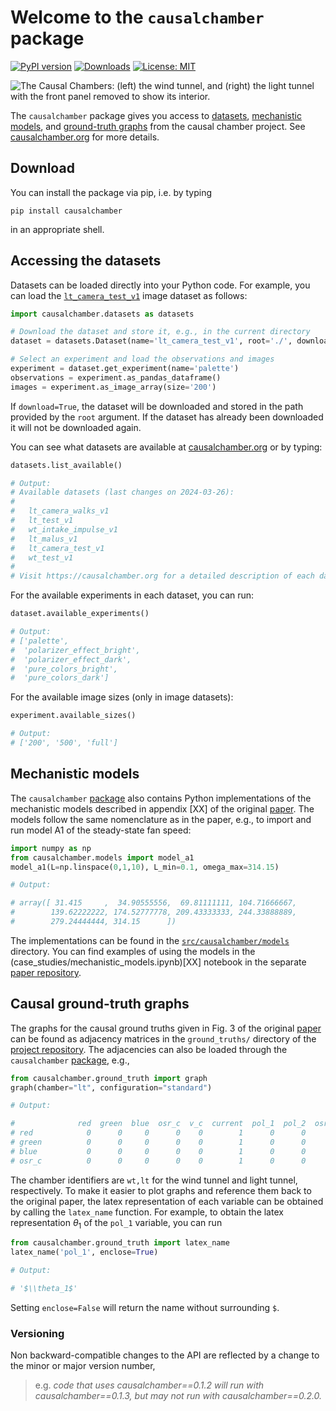 # Welcome to the `causalchamber` package

[![PyPI version](https://badge.fury.io/py/causalchamber.svg)](https://badge.fury.io/py/causalchamber)
[![Downloads](https://static.pepy.tech/badge/causalchamber)](https://pepy.tech/project/causalchamber)
[![License: MIT](https://img.shields.io/badge/License-MIT-yellow.svg)](https://opensource.org/licenses/MIT)

![The Causal Chambers: (left) the wind tunnel, and (right) the light tunnel with the front panel removed to show its interior.](https://causalchamber.s3.eu-central-1.amazonaws.com/downloadables/the_chambers.jpg)

The `causalchamber` package gives you access to [datasets](#accessing-the-datasets), [mechanistic models](#mechanistic-models), and [ground-truth graphs](#causal-ground-truth-graphs) from the causal chamber project. See [causalchamber.org](https://causalchamber.org) for more details.

## Download

You can install the package via pip, i.e. by typing

```
pip install causalchamber
```

in an appropriate shell.


## Accessing the datasets

Datasets can be loaded directly into your Python code. For example, you can load the [`lt_camera_test_v1`](https://github.com/juangamella/causal-chamber/tree/main/datasets/lt_camera_test_v1) image dataset as follows:

```python
import causalchamber.datasets as datasets

# Download the dataset and store it, e.g., in the current directory
dataset = datasets.Dataset(name='lt_camera_test_v1', root='./', download=True)

# Select an experiment and load the observations and images
experiment = dataset.get_experiment(name='palette')
observations = experiment.as_pandas_dataframe()
images = experiment.as_image_array(size='200')
```

If `download=True`, the dataset will be downloaded and stored in the path provided by the `root` argument. If the dataset has already been downloaded it will not be downloaded again.

You can see what datasets are available at [causalchamber.org](https://causalchamber.org) or by typing:

```Python
datasets.list_available()

# Output:
# Available datasets (last changes on 2024-03-26):
# 
#   lt_camera_walks_v1
#   lt_test_v1
#   wt_intake_impulse_v1
#   lt_malus_v1
#   lt_camera_test_v1
#   wt_test_v1
# 
# Visit https://causalchamber.org for a detailed description of each dataset.
```

For the available experiments in each dataset, you can run:
```python
dataset.available_experiments()

# Output:
# ['palette',
#  'polarizer_effect_bright',
#  'polarizer_effect_dark',
#  'pure_colors_bright',
#  'pure_colors_dark']
```

For the available image sizes (only in image datasets):
```python
experiment.available_sizes()

# Output:
# ['200', '500', 'full']
```

## Mechanistic models

The `causalchamber` [package](<https://placehold.co/600x400?text=Placeholder:\nPyPi link!>) also contains Python implementations of the mechanistic models described in appendix [XX] of the original [paper](<https://placehold.co/600x400?text=Placeholder:\nArxiv link!>). The models follow the same nomenclature as in the paper, e.g., to import and run model A1 of the steady-state fan speed:
```Python
import numpy as np
from causalchamber.models import model_a1
model_a1(L=np.linspace(0,1,10), L_min=0.1, omega_max=314.15)

# Output:

# array([ 31.415     ,  34.90555556,  69.81111111, 104.71666667,
#        139.62222222, 174.52777778, 209.43333333, 244.33888889,
#        279.24444444, 314.15      ])
```

The implementations can be found in the [`src/causalchamber/models`](src/causalchamber/models) directory. You can find examples of using the models in the (case_studies/mechanistic_models.ipynb)[XX] notebook in the separate [paper repository](https://github.com/juangamella/causal-chamber-paper).

## Causal ground-truth graphs

The graphs for the causal ground truths given in Fig. 3 of the original [paper](<https://placehold.co/600x400?text=Placeholder:\nArxiv link!>) can be found as adjacency matrices in  the `ground_truths/` directory of the [project repository](https://github.com/juangamella/causal-chamber). The adjacencies can also be loaded through the `causalchamber` [package](<https://placehold.co/600x400?text=Placeholder:\nPyPi link!>), e.g., 
```python
from causalchamber.ground_truth import graph
graph(chamber="lt", configuration="standard")

# Output:

#              red  green  blue  osr_c  v_c  current  pol_1  pol_2  osr_angle_1  \
# red            0      0     0      0    0        1      0      0            0   
# green          0      0     0      0    0        1      0      0            0   
# blue           0      0     0      0    0        1      0      0            0   
# osr_c          0      0     0      0    0        1      0      0            0   
```

The chamber identifiers are `wt,lt` for the wind tunnel and light tunnel, respectively. To make it easier to plot graphs and reference them back to the original paper, the latex representation of each variable can be obtained by calling the `latex_name` function. For example, to obtain the latex representation $\theta_1$ of the `pol_1` variable, you can run
```python
from causalchamber.ground_truth import latex_name
latex_name('pol_1', enclose=True)

# Output:

# '$\\theta_1$'
```

Setting `enclose=False` will return the name without surrounding `$`.

### Versioning

Non backward-compatible changes to the API are reflected by a change to the minor or major version number,

> e.g. *code that uses causalchamber==0.1.2 will run with causalchamber==0.1.3, but may not run with causalchamber==0.2.0.*
